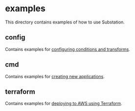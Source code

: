 # examples

This directory contains examples of how to use Substation.

## config

Contains examples for [configuring conditions and transforms](build/config).

## cmd

Contains examples for [creating new applications](build/cmd).

## terraform

Contains examples for [deploying to AWS using Terraform](build/terraform/aws).
